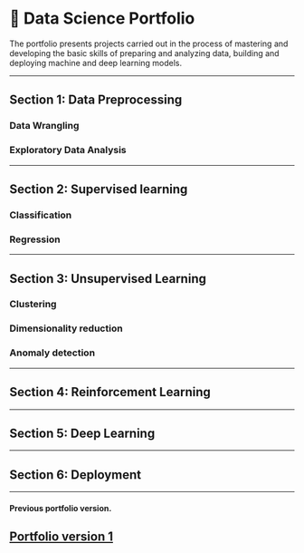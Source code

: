 # &#128188; Data Science Portfolio


The portfolio presents projects carried out in the process of mastering and developing the basic skills of preparing and analyzing data, building and deploying machine and deep learning models.

---
## Section 1: Data Preprocessing 

### Data Wrangling

### Exploratory Data Analysis

---
## Section 2: Supervised learning

### Classification

### Regression

---
## Section 3: Unsupervised Learning

### Clustering

### Dimensionality reduction

### Anomaly detection
---
## Section 4: Reinforcement Learning

---
## Section 5: Deep Learning

---
## Section 6: Deployment 

---
#### Previous portfolio version.

[Portfolio version 1](https://github.com/rttrif/Trifonov.portfolio.github.io)
---
